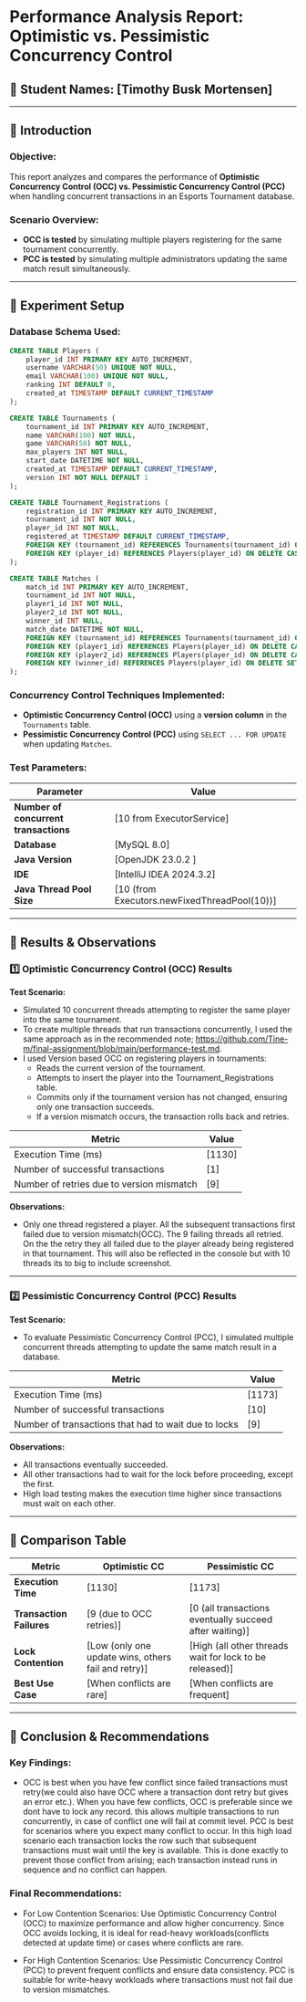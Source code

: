 # **Performance Analysis Report: Optimistic vs. Pessimistic Concurrency Control**

## **📝 Student Names: [Timothy Busk Mortensen]**

---

## **📌 Introduction**
### **Objective:**
This report analyzes and compares the performance of **Optimistic Concurrency Control (OCC) vs. Pessimistic Concurrency Control (PCC)** when handling concurrent transactions in an Esports Tournament database.

### **Scenario Overview:**
- **OCC is tested** by simulating multiple players registering for the same tournament concurrently.
- **PCC is tested** by simulating multiple administrators updating the same match result simultaneously.

---

## **📌 Experiment Setup**
### **Database Schema Used:**
```sql
CREATE TABLE Players (
    player_id INT PRIMARY KEY AUTO_INCREMENT,
    username VARCHAR(50) UNIQUE NOT NULL,
    email VARCHAR(100) UNIQUE NOT NULL,
    ranking INT DEFAULT 0,
    created_at TIMESTAMP DEFAULT CURRENT_TIMESTAMP
);

CREATE TABLE Tournaments (
    tournament_id INT PRIMARY KEY AUTO_INCREMENT,
    name VARCHAR(100) NOT NULL,
    game VARCHAR(50) NOT NULL,
    max_players INT NOT NULL,
    start_date DATETIME NOT NULL,
    created_at TIMESTAMP DEFAULT CURRENT_TIMESTAMP,
    version INT NOT NULL DEFAULT 1
);

CREATE TABLE Tournament_Registrations (
    registration_id INT PRIMARY KEY AUTO_INCREMENT,
    tournament_id INT NOT NULL,
    player_id INT NOT NULL,
    registered_at TIMESTAMP DEFAULT CURRENT_TIMESTAMP,
    FOREIGN KEY (tournament_id) REFERENCES Tournaments(tournament_id) ON DELETE CASCADE,
    FOREIGN KEY (player_id) REFERENCES Players(player_id) ON DELETE CASCADE
);

CREATE TABLE Matches (
    match_id INT PRIMARY KEY AUTO_INCREMENT,
    tournament_id INT NOT NULL,
    player1_id INT NOT NULL,
    player2_id INT NOT NULL,
    winner_id INT NULL,
    match_date DATETIME NOT NULL,
    FOREIGN KEY (tournament_id) REFERENCES Tournaments(tournament_id) ON DELETE CASCADE,
    FOREIGN KEY (player1_id) REFERENCES Players(player_id) ON DELETE CASCADE,
    FOREIGN KEY (player2_id) REFERENCES Players(player_id) ON DELETE CASCADE,
    FOREIGN KEY (winner_id) REFERENCES Players(player_id) ON DELETE SET NULL
);
```

### **Concurrency Control Techniques Implemented:**
- **Optimistic Concurrency Control (OCC)** using a **version column** in the `Tournaments` table.
- **Pessimistic Concurrency Control (PCC)** using `SELECT ... FOR UPDATE` when updating `Matches`.

### **Test Parameters:**
| Parameter        | Value |
|-----------------|-------|
| **Number of concurrent transactions** | [10 from ExecutorService] |
| **Database** | [MySQL 8.0] |
| **Java Version** | [OpenJDK 23.0.2 ] |
| **IDE** | [IntelliJ IDEA 2024.3.2] |
| **Java Thread Pool Size** | [10 (from Executors.newFixedThreadPool(10))] |

---

## **📌 Results & Observations**

### **1️⃣ Optimistic Concurrency Control (OCC) Results**
**Test Scenario:** 
- Simulated 10 concurrent threads attempting to register the same player into the same tournament. 
- To create multiple threads that run transactions concurrently, I used the same approach as in the recommended note; https://github.com/Tine-m/final-assignment/blob/main/performance-test.md.
- I used Version based OCC on registering players in tournaments:
    - Reads the current version of the tournament.
    - Attempts to insert the player into the Tournament_Registrations table.
    - Commits only if the tournament version has not changed, ensuring only one transaction succeeds.
    - If a version mismatch occurs, the transaction rolls back and retries.

| **Metric** | **Value** |
|-----------|----------|
| Execution Time (ms) | [1130] |
| Number of successful transactions | [1] |
| Number of retries due to version mismatch | [9] |

**Observations:**
- Only one thread registered a player. All the subsequent transactions first failed due to version mismatch(OCC). The 9 failing threads all retried. On the the retry they all failed due to the player already being registered in that tournament. This will also be reflected in the console but with 10 threads its to big to include screenshot.

---

### **2️⃣ Pessimistic Concurrency Control (PCC) Results**
**Test Scenario:** 
- To evaluate Pessimistic Concurrency Control (PCC), I simulated multiple concurrent threads attempting to update the same match result in a database.

| **Metric** | **Value** |
|-----------|----------|
| Execution Time (ms) | [1173] |
| Number of successful transactions | [10] |
| Number of transactions that had to wait due to locks | [9] |

**Observations:**
- All transactions eventually succeeded.
- All other transactions had to wait for the lock before proceeding, except the first. 
- High load testing makes the execution time higher since transactions must wait on each other. 

---

## **📌 Comparison Table**
| **Metric**               | **Optimistic CC** | **Pessimistic CC** |
|--------------------------|------------------|------------------|
| **Execution Time**       | [1130] | [1173] |
| **Transaction Failures** | [9 (due to OCC retries)] | [0 (all transactions eventually succeed after waiting)] |
| **Lock Contention**      | [Low (only one update wins, others fail and retry)] | [High (all other threads wait for lock to be released)] |
| **Best Use Case**       | [When conflicts are rare] | [When conflicts are frequent] |

---

## **📌 Conclusion & Recommendations**
### **Key Findings:**
- OCC is best when you have few conflict since failed transactions must retry(we could also have OCC where a transaction dont retry but gives an error etc.). When you have few conflicts, OCC is preferable since we dont have to lock any record. this allows multiple transactions to run concurrently, in case of conflict one will fail at commit level. PCC is best for scenarios where you expect many conflict to occur. In this high load scenario each transaction locks the row such that subsequent transactions must wait until the key is available. This is done exactly to prevent those conflict from arising; each transaction instead runs in sequence and no conflict can happen. 
### **Final Recommendations:**
- For Low Contention Scenarios: Use Optimistic Concurrency Control (OCC) to maximize performance and allow higher concurrency. Since OCC avoids locking, it is ideal for read-heavy workloads(conflicts detected at update time) or cases where conflicts are rare.

- For High Contention Scenarios: Use Pessimistic Concurrency Control (PCC) to prevent frequent conflicts and ensure data consistency. PCC is suitable for write-heavy workloads where transactions must not fail due to version mismatches.